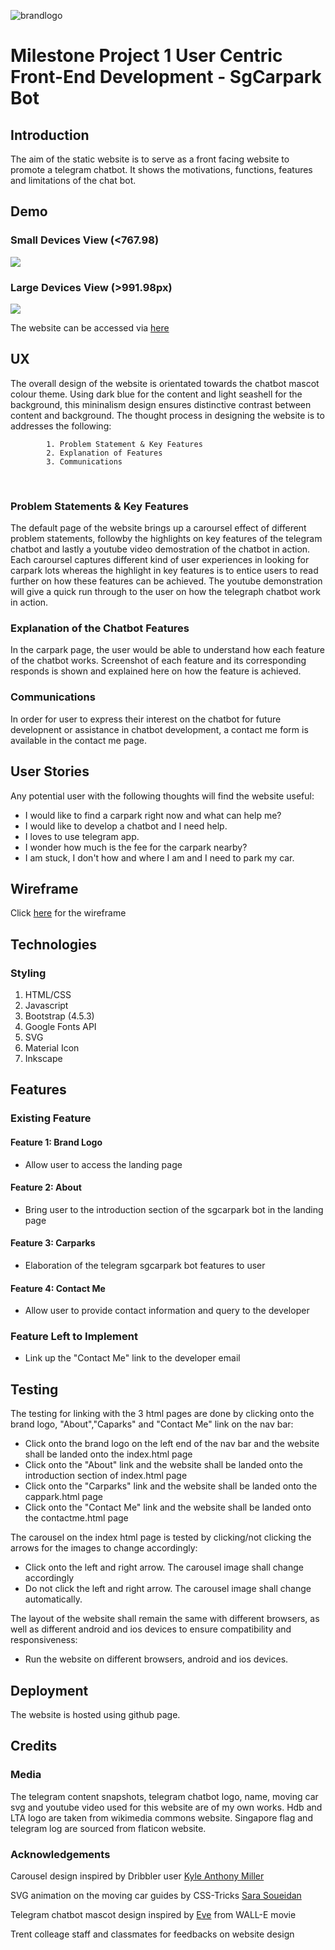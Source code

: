 ![brandlogo](https://github.com/simplyedwin/trent_dip_in_fsswd_project_1/blob/main/images/brandlogo.svg?raw=true)

# Milestone Project 1 User Centric Front-End Development - SgCarpark Bot
## Introduction
The aim of the static website is to serve as a front facing website to promote a telegram chatbot. It 
shows the motivations, functions, features and limitations of the chat bot.

## Demo
### Small Devices View (<767.98)
![](https://github.com/simplyedwin/trent_dip_in_fsswd_project_1/blob/main/images/sgcarparkchatbotmobile.gif)
### Large Devices View (>991.98px)
![](https://github.com/simplyedwin/trent_dip_in_fsswd_project_1/blob/main/images/sgcarparkchatbotwebsite.gif)

The website can be accessed via [here](http://simplyedwin.github.io/trent_dip_in_fsswd_project_1/)

## UX
The overall design of the website is orientated towards the chatbot mascot colour theme. Using dark blue for the content and light seashell for the background, this mininalism design ensures distinctive contrast between content and background. The thought process in designing the website is to addresses the following:

            1. Problem Statement & Key Features 
            2. Explanation of Features
            3. Communications          
 <br />

### Problem Statements & Key Features
The default page of the website brings up a caroursel effect of different problem statements, followby the highlights on key features of the telegram chatbot and lastly a youtube video demostration of the chatbot in action. Each caroursel captures different kind of user experiences in looking for carpark lots whereas the highlight in key features is to entice users to read further on how these features can be achieved. The youtube demonstration will give a quick run through to the user on how the telegraph chatbot work in action.

### Explanation of the Chatbot Features
In the carpark page, the user would be able to understand how each feature of the chatbot works. Screenshot of each feature and its corresponding responds is shown and explained here on how the feature is achieved.  

### Communications
In order for user to express their interest on the chatbot for future developnent or assistance in chatbot development, a contact me form is available in the contact me page.

## User Stories
Any potential user with the following thoughts will find the website useful:
* I would like to find a carpark right now and what can help me?
* I would like to develop a chatbot and I need help.
* I loves to use telegram app.
* I wonder how much is the fee for the carpark nearby?
* I am stuck, I don't how and where I am and I need to park my car.

## Wireframe
Click [here](https://xd.adobe.com/view/409d51f7-1a99-4eec-8195-180f2b30f5ea-15ce/) for the wireframe

## Technologies
### Styling
1. HTML/CSS 
2. Javascript
3. Bootstrap (4.5.3)
4. Google Fonts API
5. SVG
6. Material Icon
7. Inkscape

## Features
### Existing Feature
#### Feature 1: Brand Logo 
- Allow user to access the landing page
#### Feature 2: About 
- Bring user to the introduction section of the sgcarpark bot in the landing page
#### Feature 3: Carparks 
- Elaboration of the telegram sgcarpark bot features to user
#### Feature 4: Contact Me 
- Allow user to provide contact information and query to the developer

### Feature Left to Implement
- Link up the "Contact Me" link to the developer email

## Testing
The testing for linking with the 3 html pages are done by clicking onto the brand logo, "About","Caparks" and "Contact Me" link on the nav bar:
- Click onto the brand logo on the left end of the nav bar and the website shall be landed onto the index.html page
- Click onto the "About" link and the website shall be landed onto the introduction section of index.html page
- Click onto the "Carparks" link and the website shall be landed onto the cappark.html page
- Click onto the "Contact Me" link and the website shall be landed onto the contactme.html page

The carousel on the index html page is tested by clicking/not clicking the arrows for the images to change accordingly:
- Click onto the left and right arrow. The carousel image shall change accordingly 
- Do not click the left and right arrow. The carousel image shall change automatically.

The layout of the website shall remain the same with different browsers, as well as different android and ios devices to ensure compatibility and responsiveness:
- Run the website on different browsers, android and ios devices.

## Deployment
The website is hosted using github page. 

## Credits
### Media
The telegram content snapshots, telegram chatbot logo, name, moving car svg and youtube video used for this website are of my own works. Hdb and LTA logo are taken from wikimedia commons website. Singapore flag and telegram log are sourced from flaticon website.  

### Acknowledgements

Carousel design inspired by Dribbler user [Kyle Anthony Miller](https://dribbble.com/shots/14520357-Empty-States)

SVG animation on the moving car guides by CSS-Tricks [Sara Soueidan](https://css-tricks.com/guide-svg-animations-smil/) 

Telegram chatbot mascot design inspired by [Eve](https://disney.fandom.com/wiki/EVE) from WALL-E movie

Trent colleage staff and classmates for feedbacks on website design